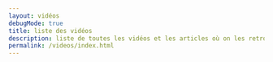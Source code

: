 ```yaml
---
layout: vidéos
debugMode: true
title: liste des vidéos
description: liste de toutes les vidéos et les articles où on les retrouvent
permalink: /videos/index.html
---
```

